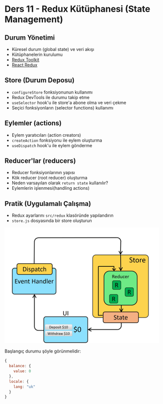 # Ders 11 - Redux Kütüphanesi (State Management)

## Durum Yönetimi

- Küresel durum (global state) ve veri akışı
- Kütüphanelerin kurulumu
- [Redux Toolkit](https://redux-toolkit.js.org/)
- [React Redux](https://react-redux.js.org/)

## Store (Durum Deposu)

- `configureStore` fonksiyonunun kullanımı
- Redux DevTools ile durumu takip etme
- `useSelector`  hook'u ile store'a abone olma ve veri çekme
- Seçici fonksiyonların (selector functions) kullanımı

## Eylemler (actions)

- Eylem yaratıcıları (action creators)
- `createAction` fonksiyonu ile eylem oluşturma
- `useDispatch` hook'u ile eylem gönderme

## Reducer'lar (reducers)

- Reducer fonksiyonlarının yapısı
- Kök reducer (root reducer) oluşturma
- Neden varsayılan olarak `return state` kullanılır?
- Eylemlerin işlenmesi(handling actions)

## Pratik (Uygulamalı Çalışma)

- Redux ayarlarını `src/redux` klasöründe yapılandırın
- `store.js` dosyasında bir store oluşturun

![UI görevi](https://raw.githubusercontent.com/goitacademy/react-course-track/11-redux/assets/task.gif)

Başlangıç durumu şöyle görünmelidir:

```js
{
  balance: {
    value: 0
  },
  locale: {
    lang: "uk"
  }
}
```
